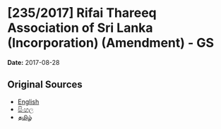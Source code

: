 # [235/2017] Rifai Thareeq Association of Sri Lanka (Incorporation) (Amendment) - GS

**Date:** 2017-08-28

## Original Sources

- [English](https://documents.gov.lk/view/bills/2017/8/235-2017_E.pdf)
- [සිංහල](https://documents.gov.lk/view/bills/2017/8/235-2017_S.pdf)
- [தமிழ்](https://documents.gov.lk/view/bills/2017/8/235-2017_T.pdf)
